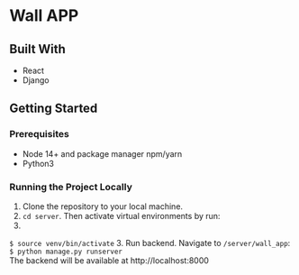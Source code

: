 # Wall APP
## Built With
- React
- Django


## Getting Started
### Prerequisites
- Node 14+ and package manager npm/yarn
- Python3

### Running the Project Locally
1. Clone the repository to your local machine.
2. ```cd server```. Then activate virtual environments by run: <br />  
3. 
```$ source venv/bin/activate```
3. Run backend. Navigate to ```/server/wall_app```: <br />
```$ python manage.py runserver```<br />
The backend will be available at http://localhost:8000
<br />
